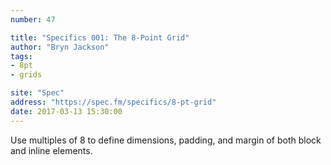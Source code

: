 ```yaml
---
number: 47

title: "Specifics 001: The 8-Point Grid"
author: "Bryn Jackson"
tags:
- 8pt
- grids

site: "Spec"
address: "https://spec.fm/specifics/8-pt-grid"
date: 2017-03-13 15:30:00
---
```


Use multiples of 8 to define dimensions, padding, and margin of both block and inline elements.
